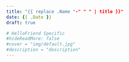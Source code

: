 ```yaml
---
title: "{{ replace .Name "-" " " | title }}"
date: {{ .Date }}
draft: true

# HelloFriend Specific
#hideReadMore: false
#cover = "img/default.jpg"
#description = "description"
---
```


